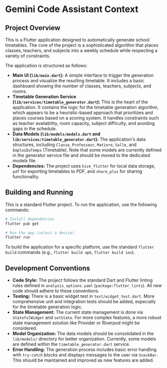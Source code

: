 # Gemini Code Assistant Context

## Project Overview

This is a Flutter application designed to automatically generate school timetables. The core of the project is a sophisticated algorithm that places classes, teachers, and subjects into a weekly schedule while respecting a variety of constraints.

The application is structured as follows:

- **Main UI (`lib/main.dart`):** A simple interface to trigger the generation process and visualize the resulting timetable. It includes a basic dashboard showing the number of classes, teachers, subjects, and rooms.
- **Timetable Generation Service (`lib/services/timetable_generator.dart`):** This is the heart of the application. It contains the logic for the timetable generation algorithm, which appears to be a heuristic-based approach that prioritizes and places courses based on a scoring system. It handles constraints such as teacher availability, room capacity, subject difficulty, and avoiding gaps in the schedule.
- **Data Models (`lib/models/models.dart` and `lib/services/timetable_generator.dart`):** The application's data structures, including `Classe`, `Professeur`, `Matiere`, `Salle`, and `EmploiDuTemps` (Timetable). Note that some models are currently defined in the generator service file and should be moved to the dedicated models file.
- **Dependencies:** The project uses `hive_flutter` for local data storage, `pdf` for exporting timetables to PDF, and `share_plus` for sharing functionality.

## Building and Running

This is a standard Flutter project. To run the application, use the following commands:

```bash
# Install dependencies
flutter pub get

# Run the app (select a device)
flutter run
```

To build the application for a specific platform, use the standard `flutter build` commands (e.g., `flutter build apk`, `flutter build ios`).

## Development Conventions

- **Code Style:** The project follows the standard Dart and Flutter linting rules defined in `analysis_options.yaml` (`package:flutter_lints`). All new code should adhere to these conventions.
- **Testing:** There is a basic widget test in `test/widget_test.dart`. More comprehensive unit and integration tests should be added, especially for the timetable generation logic.
- **State Management:** The current state management is done via `StatefulWidget` and `setState`. For more complex features, a more robust state management solution like Provider or Riverpod might be considered.
- **Model Organization:** The data models should be consolidated in the `lib/models/` directory for better organization. Currently, some models are defined within the `timetable_generator.dart` service.
- **Error Handling:** The generation process includes basic error handling with `try-catch` blocks and displays messages to the user via `SnackBar`. This should be maintained and improved as new features are added.
